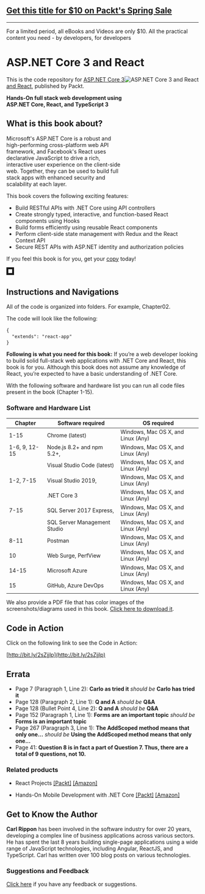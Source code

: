 ## [Get this title for $10 on Packt's Spring Sale](https://www.packt.com/B13304?utm_source=github&utm_medium=packt-github-repo&utm_campaign=spring_10_dollar_2022)
-----
For a limited period, all eBooks and Videos are only $10. All the practical content you need \- by developers, for developers

# ASP.NET Core 3 and React

<a href="https://www.packtpub.com/web-development/asp-net-core-3-and-react?utm_source=github&utm_medium=repository&utm_campaign=9781789950229"><img src="https://www.packtpub.com/media/catalog/product/cache/e4d64343b1bc593f1c5348fe05efa4a6/9/7/9781789950229_1.jpeg" alt="ASP.NET Core 3 and React" height="256px" align="right"></a>

This is the code repository for [ASP.NET Core 3 and React](https://www.packtpub.com/web-development/asp-net-core-3-and-react?utm_source=github&utm_medium=repository&utm_campaign=9781789950229), published by Packt.

**Hands-On full stack web development using ASP.NET Core, React, and TypeScript 3**

## What is this book about?
Microsoft's ASP.NET Core is a robust and high-performing cross-platform web API framework, and Facebook's React uses declarative JavaScript to drive a rich, interactive user experience on the client-side web. Together, they can be used to build full stack apps with enhanced security and scalability at each layer.

This book covers the following exciting features: 
* Build RESTful APIs with .NET Core using API controllers
* Create strongly typed, interactive, and function-based React components using Hooks
* Build forms efficiently using reusable React components
* Perform client-side state management with Redux and the React Context API
* Secure REST APIs with ASP.NET identity and authorization policies

If you feel this book is for you, get your [copy](https://www.amazon.com/dp/1789950228) today!

<a href="https://www.packtpub.com/?utm_source=github&utm_medium=banner&utm_campaign=GitHubBanner"><img src="https://raw.githubusercontent.com/PacktPublishing/GitHub/master/GitHub.png" 
alt="https://www.packtpub.com/" border="5" /></a>


## Instructions and Navigations
All of the code is organized into folders. For example, Chapter02.

The code will look like the following:
```
{
  "extends": "react-app"
}
```

**Following is what you need for this book:**
If you’re a web developer looking to build solid full-stack web applications with .NET Core and React, this book is for you. Although this book does not assume any knowledge of React, you’re expected to have a basic understanding of .NET Core.

With the following software and hardware list you can run all code files present in the book (Chapter 1-15).

### Software and Hardware List

| Chapter        | Software required                   | OS required                        |
| ------------   | ------------------------------------| -----------------------------------|
| 1-15           | Chrome (latest)                     | Windows, Mac OS X, and Linux (Any) |
| 1-6, 9, 12-15  | Node.js 8.2+ and npm 5.2+,          | Windows, Mac OS X, and Linux (Any) |
|                | Visual Studio Code (latest)         | Windows, Mac OS X, and Linux (Any) |
| 1-2, 7-15      | Visual Studio 2019,                 | Windows, Mac OS X, and Linux (Any) |
|                | .NET Core 3                         | Windows, Mac OS X, and Linux (Any) |
| 7-15           | SQL Server 2017 Express,            | Windows, Mac OS X, and Linux (Any) |
|                | SQL Server Management Studio        | Windows, Mac OS X, and Linux (Any) |
| 8-11           | Postman                             | Windows, Mac OS X, and Linux (Any) |
| 10             | Web Surge, PerfView                 | Windows, Mac OS X, and Linux (Any) |
| 14-15          | Microsoft Azure                     | Windows, Mac OS X, and Linux (Any) |
| 15             | GitHub, Azure DevOps                | Windows, Mac OS X, and Linux (Any) |



We also provide a PDF file that has color images of the screenshots/diagrams used in this book. [Click here to download it](https://static.packt-cdn.com/downloads/9781789950229_ColorImages.pdf).

## Code in Action

Click on the following link to see the Code in Action:

[http://bit.ly/2sZjjlp](http://bit.ly/2sZjjlp)

## Errata
* Page 7 (Paragraph 1, Line 2): **Carlo as tried it** _should be_ **Carlo has tried it**
* Page 128 (Paragraph 2, Line 1): **Q and A** _should be_ **Q&A**
* Page 128 (Bullet Point 4, Line 2): **Q and A** _should be_ **Q&A**
* Page 152 (Paragraph 1, Line 1): **Forms are an important topic** _should be_ **Forms is an important topic**
* Page 267 (Paragraph 3, Line 1): **The AddScoped method means that only one...** _should be_ **Using the AddScoped method means that only one...**
* Page 41: **Question 8 is in fact a part of Question 7. Thus, there are a total of 9 questions, not 10.**

### Related products <Other books you may enjoy>
* React Projects [[Packt]](https://www.packtpub.com/programming/react-js-projects?utm_source=github&utm_medium=repository&utm_campaign=9781789954937) [[Amazon]](https://www.amazon.com/dp/1789954932)

* Hands-On Mobile Development with .NET Core [[Packt]](https://www.packtpub.com/application-development/hands-mobile-development-net-core?utm_source=github&utm_medium=repository&utm_campaign=9781789538519) [[Amazon]](https://www.amazon.com/dp/1789538513)

## Get to Know the Author
**Carl Rippon**
has been involved in the software industry for over 20 years, developing a complex line of business applications across various sectors. He has spent the last 8 years building single-page applications using a wide range of JavaScript technologies, including Angular, ReactJS, and TypeScript. Carl has written over 100 blog posts on various technologies.


### Suggestions and Feedback
[Click here](https://docs.google.com/forms/d/e/1FAIpQLSdy7dATC6QmEL81FIUuymZ0Wy9vH1jHkvpY57OiMeKGqib_Ow/viewform) if you have any feedback or suggestions.
